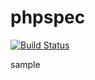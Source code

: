 phpspec
=======

[![Build Status](https://travis-ci.org/matsu-chara/phpspec.svg)](https://travis-ci.org/matsu-chara/phpspec)

sample
